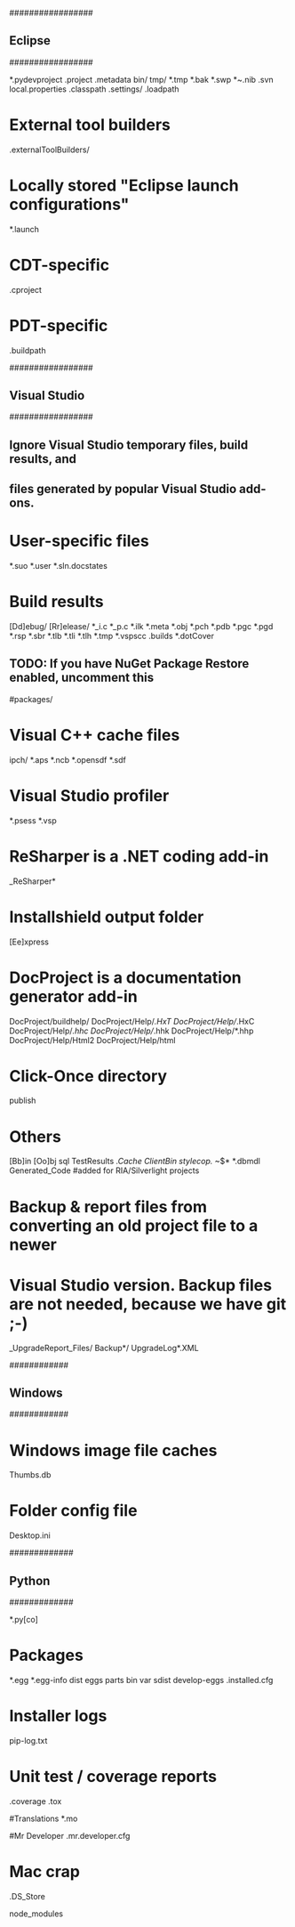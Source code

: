 #################
## Eclipse 
#################

*.pydevproject
.project
.metadata
bin/
tmp/
*.tmp
*.bak
*.swp
*~.nib
.svn
local.properties
.classpath
.settings/
.loadpath

# External tool builders
.externalToolBuilders/

# Locally stored "Eclipse launch configurations"
*.launch

# CDT-specific
.cproject

# PDT-specific
.buildpath


#################
## Visual Studio
#################

## Ignore Visual Studio temporary files, build results, and
## files generated by popular Visual Studio add-ons.

# User-specific files
*.suo
*.user
*.sln.docstates

# Build results
[Dd]ebug/
[Rr]elease/
*_i.c
*_p.c
*.ilk
*.meta
*.obj
*.pch
*.pdb
*.pgc
*.pgd
*.rsp
*.sbr
*.tlb
*.tli
*.tlh
*.tmp
*.vspscc
.builds
*.dotCover

## TODO: If you have NuGet Package Restore enabled, uncomment this
#packages/

# Visual C++ cache files
ipch/
*.aps
*.ncb
*.opensdf
*.sdf

# Visual Studio profiler
*.psess
*.vsp

# ReSharper is a .NET coding add-in
_ReSharper*

# Installshield output folder
[Ee]xpress

# DocProject is a documentation generator add-in
DocProject/buildhelp/
DocProject/Help/*.HxT
DocProject/Help/*.HxC
DocProject/Help/*.hhc
DocProject/Help/*.hhk
DocProject/Help/*.hhp
DocProject/Help/Html2
DocProject/Help/html

# Click-Once directory
publish

# Others
[Bb]in
[Oo]bj
sql
TestResults
*.Cache
ClientBin
stylecop.*
~$*
*.dbmdl
Generated_Code #added for RIA/Silverlight projects

# Backup & report files from converting an old project file to a newer
# Visual Studio version. Backup files are not needed, because we have git ;-)
_UpgradeReport_Files/
Backup*/
UpgradeLog*.XML



############
## Windows
############

# Windows image file caches
Thumbs.db

# Folder config file
Desktop.ini


#############
## Python
#############

*.py[co]

# Packages
*.egg
*.egg-info
dist
eggs
parts
bin
var
sdist
develop-eggs
.installed.cfg

# Installer logs
pip-log.txt

# Unit test / coverage reports
.coverage
.tox

#Translations
*.mo

#Mr Developer
.mr.developer.cfg

# Mac crap
.DS_Store

node_modules